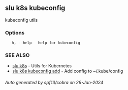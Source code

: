 ## slu k8s kubeconfig

kubeconfig utils

### Options

```
  -h, --help   help for kubeconfig
```

### SEE ALSO

* [slu k8s](slu_k8s.md)	 - Utils for Kubernetes
* [slu k8s kubeconfig add](slu_k8s_kubeconfig_add.md)	 - Add config to ~/.kube/config

###### Auto generated by spf13/cobra on 26-Jan-2024
